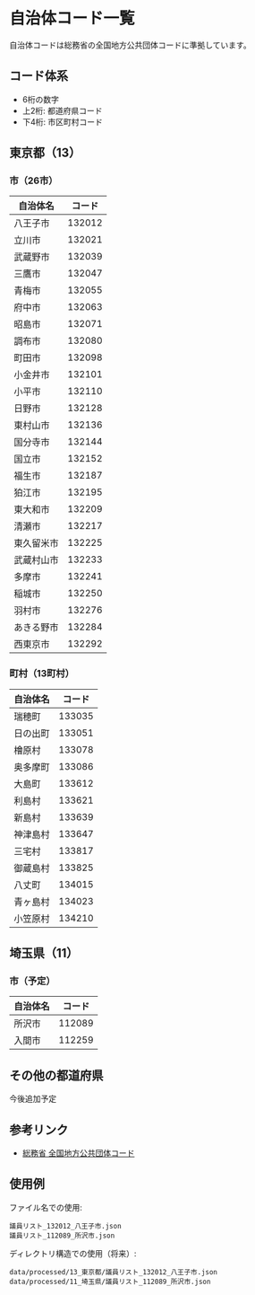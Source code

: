 # 自治体コード一覧

自治体コードは総務省の全国地方公共団体コードに準拠しています。

## コード体系

- 6桁の数字
- 上2桁: 都道府県コード
- 下4桁: 市区町村コード

## 東京都（13）

### 市（26市）
| 自治体名 | コード |
|---------|--------|
| 八王子市 | 132012 |
| 立川市 | 132021 |
| 武蔵野市 | 132039 |
| 三鷹市 | 132047 |
| 青梅市 | 132055 |
| 府中市 | 132063 |
| 昭島市 | 132071 |
| 調布市 | 132080 |
| 町田市 | 132098 |
| 小金井市 | 132101 |
| 小平市 | 132110 |
| 日野市 | 132128 |
| 東村山市 | 132136 |
| 国分寺市 | 132144 |
| 国立市 | 132152 |
| 福生市 | 132187 |
| 狛江市 | 132195 |
| 東大和市 | 132209 |
| 清瀬市 | 132217 |
| 東久留米市 | 132225 |
| 武蔵村山市 | 132233 |
| 多摩市 | 132241 |
| 稲城市 | 132250 |
| 羽村市 | 132276 |
| あきる野市 | 132284 |
| 西東京市 | 132292 |

### 町村（13町村）
| 自治体名 | コード |
|---------|--------|
| 瑞穂町 | 133035 |
| 日の出町 | 133051 |
| 檜原村 | 133078 |
| 奥多摩町 | 133086 |
| 大島町 | 133612 |
| 利島村 | 133621 |
| 新島村 | 133639 |
| 神津島村 | 133647 |
| 三宅村 | 133817 |
| 御蔵島村 | 133825 |
| 八丈町 | 134015 |
| 青ヶ島村 | 134023 |
| 小笠原村 | 134210 |

## 埼玉県（11）

### 市（予定）
| 自治体名 | コード |
|---------|--------|
| 所沢市 | 112089 |
| 入間市 | 112259 |

## その他の都道府県

今後追加予定

## 参考リンク

- [総務省 全国地方公共団体コード](https://www.soumu.go.jp/denshijiti/code.html)

## 使用例

ファイル名での使用:
```
議員リスト_132012_八王子市.json
議員リスト_112089_所沢市.json
```

ディレクトリ構造での使用（将来）:
```
data/processed/13_東京都/議員リスト_132012_八王子市.json
data/processed/11_埼玉県/議員リスト_112089_所沢市.json
```
